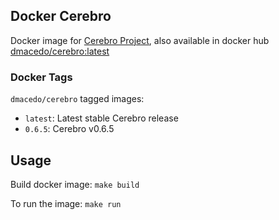 ## Docker Cerebro

Docker image for [Cerebro Project](https://github.com/dm/cerebro), also available in docker hub [dmacedo/cerebro:latest](https://hub.docker.com/r/dmacedo/cerebro/)

### Docker Tags

`dmacedo/cerebro` tagged images:

* `latest`: Latest stable Cerebro release
* `0.6.5`: Cerebro v0.6.5

## Usage

Build docker image:
`make build`

To run the image:
`make run`
